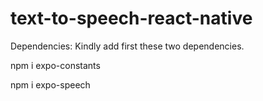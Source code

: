 # text-to-speech-react-native

Dependencies:
Kindly add first these two dependencies.

npm i expo-constants

npm i expo-speech
